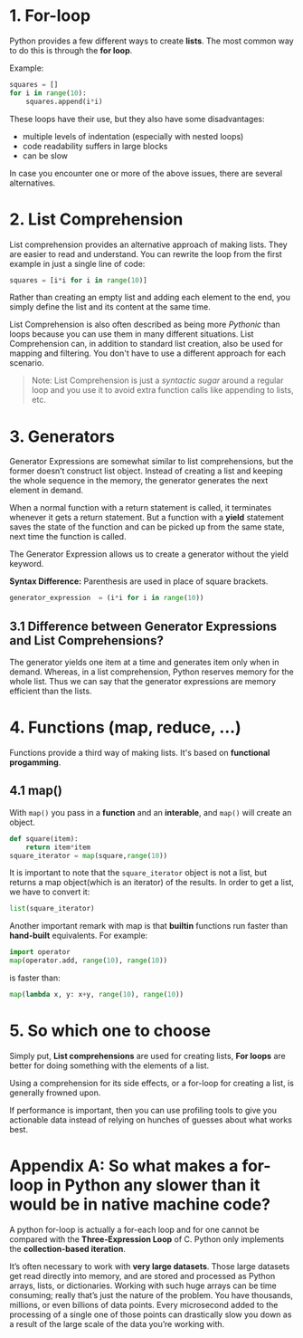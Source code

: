 # 1. For-loop
Python provides a few different ways to create **lists**. The most common way to do this is through the **for loop**. 

Example:
```python
squares = []
for i in range(10):
    squares.append(i*i)
```

These loops have their use, but they also have some disadvantages:

- multiple levels of indentation (especially with nested loops)
- code readability suffers in large blocks
- can be slow

In case you encounter one or more of the above issues, there are several alternatives.

# 2. List Comprehension
List comprehension provides an alternative approach of making lists. They are easier to read and understand.
You can rewrite the loop from the first example in just a single line of code:
```python
squares = [i*i for i in range(10)]
```
Rather than creating an empty list and adding each element to the end, you simply define the list and its content at the same time.

List Comprehension is also often described as being more _Pythonic_ than loops because you can use them in many different situations. List Comprehension can, in addition to standard list creation, also be used for mapping and filtering. You don't have to use a different approach for each scenario. 

> Note: List Comprehension is just a _syntactic sugar_ around a regular loop and you use it to avoid extra function calls like appending to lists, etc.

# 3. Generators
Generator Expressions are somewhat similar to list comprehensions, but the former doesn’t construct list object. Instead of creating a list and keeping the whole sequence in the memory, the generator generates the next element in demand.

When a normal function with a return statement is called, it terminates whenever it gets a return statement. But a function with a **yield** statement saves the state of the function and can be picked up from the same state, next time the function is called.

The Generator Expression allows us to create a generator without the yield keyword.

**Syntax Difference:** Parenthesis are used in place of square brackets.
```python
generator_expression  = (i*i for i in range(10))
```

## 3.1 Difference between Generator Expressions and List Comprehensions?
The generator yields one item at a time and generates item only when in demand. Whereas, in a list comprehension, Python reserves memory for the whole list. Thus we can say that the generator expressions are memory efficient than the lists.

# 4. Functions (map, reduce, ...)
Functions provide a third way of making lists. It's based on **functional progamming**. 

## 4.1 map()
With `map()` you pass in a **function** and an **interable**, and `map()` will create an object.

```python
def square(item):
    return item*item
square_iterator = map(square,range(10))
```
It is important to note that the `square_iterator` object is not a list, but returns a map object(which is an iterator) of the results. In order to get a list, we have to convert it:
```python
list(square_iterator)
```
Another important remark with map is that **builtin** functions run faster than **hand-built** equivalents. For example:
```python
import operator
map(operator.add, range(10), range(10))
```
is faster than:
```python
map(lambda x, y: x+y, range(10), range(10))
```

# 5. So which one to choose
Simply put, **List comprehensions** are used for creating lists, **For loops** are better for doing something with the elements of a list.

Using a comprehension for its side effects, or a for-loop for creating a list, is generally frowned upon.

If performance is important, then you can use profiling tools to give you actionable data instead of relying on hunches of guesses about what works best.


# Appendix A: So what makes a for-loop in Python any slower than it would be in native machine code?
A python for-loop is actually a for-each loop and for one cannot be compared with the **Three-Expression Loop** of C. Python only implements the **collection-based iteration**.

It’s often necessary to work with **very large datasets**. Those large datasets get read directly into memory, and are stored and processed as Python arrays, lists, or dictionaries. Working with such huge arrays can be time consuming; really that’s just the nature of the problem. You have thousands, millions, or even billions of data points. Every microsecond added to the processing of a single one of those points can drastically slow you down as a result of the large scale of the data you’re working with.
